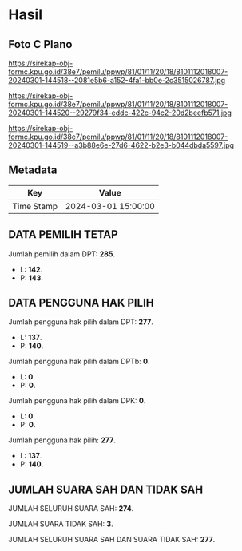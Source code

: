 # Hasil

## Foto C Plano

https://sirekap-obj-formc.kpu.go.id/38e7/pemilu/ppwp/81/01/11/20/18/8101112018007-20240301-144518--2081e5b6-a152-4fa1-bb0e-2c3515026787.jpg

https://sirekap-obj-formc.kpu.go.id/38e7/pemilu/ppwp/81/01/11/20/18/8101112018007-20240301-144520--29279f34-eddc-422c-94c2-20d2beefb571.jpg

https://sirekap-obj-formc.kpu.go.id/38e7/pemilu/ppwp/81/01/11/20/18/8101112018007-20240301-144519--a3b88e6e-27d6-4622-b2e3-b044dbda5597.jpg


## Metadata

| Key        | Value               |
| ---------- | ------------------- |
| Time Stamp | 2024-03-01 15:00:00 |


## DATA PEMILIH TETAP

Jumlah pemilih dalam DPT: **285**.
 * L: **142**.
 * P: **143**.

## DATA PENGGUNA HAK PILIH

Jumlah pengguna hak pilih dalam DPT: **277**.
 * L: **137**.
 * P: **140**.

Jumlah pengguna hak pilih dalam DPTb: **0**.
 * L: **0**.
 * P: **0**.

Jumlah pengguna hak pilih dalam DPK: **0**.
 * L: **0**.
 * P: **0**.

Jumlah pengguna hak pilih: **277**.
 * L: **137**.
 * P: **140**.

## JUMLAH SUARA SAH DAN TIDAK SAH

JUMLAH SELURUH SUARA SAH: **274**.

JUMLAH SUARA TIDAK SAH: **3**.

JUMLAH SELURUH SUARA SAH DAN SUARA TIDAK SAH: **277**.


